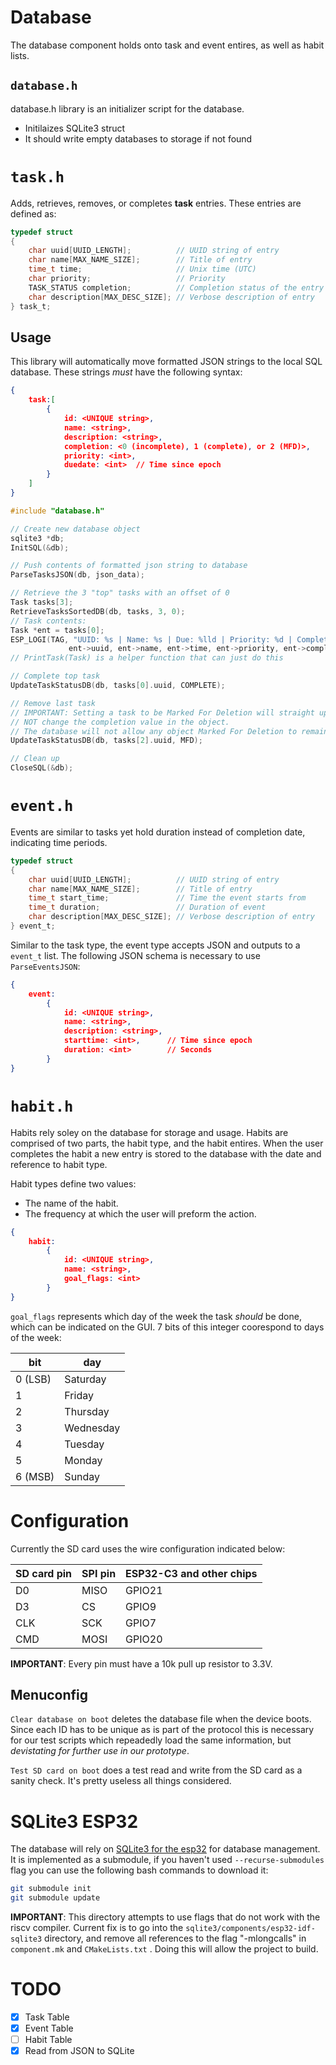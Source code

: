 # Database

The database component holds onto task and event entires, as well as habit lists.

## `database.h`

database.h library is an initializer script for the database.
- Initilaizes SQLite3 struct
- It should write empty databases to storage if not found

# `task.h`

Adds, retrieves, removes, or completes **task** entries. These entries are defined as:

```c
typedef struct
{
    char uuid[UUID_LENGTH];          // UUID string of entry
    char name[MAX_NAME_SIZE];        // Title of entry
    time_t time;                     // Unix time (UTC)
    char priority;                   // Priority
    TASK_STATUS completion;          // Completion status of the entry
    char description[MAX_DESC_SIZE]; // Verbose description of entry
} task_t;
```

## Usage

This library will automatically move formatted JSON strings to the local SQL database. These strings *must* have the following syntax:

```json
{
    task:[
        {
            id: <UNIQUE string>,
            name: <string>,
            description: <string>,
            completion: <0 (incomplete), 1 (complete), or 2 (MFD)>,
            priority: <int>,
            duedate: <int>  // Time since epoch
        }
    ]
}
```


```c
#include "database.h"

// Create new database object
sqlite3 *db;
InitSQL(&db);

// Push contents of formatted json string to database
ParseTasksJSON(db, json_data);

// Retrieve the 3 "top" tasks with an offset of 0
Task tasks[3];
RetrieveTasksSortedDB(db, tasks, 3, 0);
// Task contents:
Task *ent = tasks[0];
ESP_LOGI(TAG, "UUID: %s | Name: %s | Due: %lld | Priority: %d | Completed: %d | Description: %s",
             ent->uuid, ent->name, ent->time, ent->priority, ent->completion, ent->description);
// PrintTask(Task) is a helper function that can just do this

// Complete top task
UpdateTaskStatusDB(db, tasks[0].uuid, COMPLETE);

// Remove last task
// IMPORTANT: Setting a task to be Marked For Deletion will straight up DELETE it from the database,
// NOT change the completion value in the object.
// The database will not allow any object Marked For Deletion to remain inside it
UpdateTaskStatusDB(db, tasks[2].uuid, MFD);

// Clean up
CloseSQL(&db);
```

# `event.h`

Events are similar to tasks yet hold duration instead of completion date, indicating time periods.

```c
typedef struct
{
    char uuid[UUID_LENGTH];          // UUID string of entry
    char name[MAX_NAME_SIZE];        // Title of entry
    time_t start_time;               // Time the event starts from
    time_t duration;                 // Duration of event
    char description[MAX_DESC_SIZE]; // Verbose description of entry
} event_t;
```

Similar to the task type, the event type accepts JSON and outputs to a `event_t` list. The following JSON schema is necessary to use `ParseEventsJSON`:

```json
{
    event:
        {
            id: <UNIQUE string>,
            name: <string>,
            description: <string>,
            starttime: <int>,      // Time since epoch
            duration: <int>        // Seconds
        }
}
```

# `habit.h`

Habits rely soley on the database for storage and usage. Habits are comprised of two parts, the habit type, and the habit entires. When the user completes the habit a new entry is stored to the database with the date and reference to habit type.

Habit types define two values:
- The name of the habit.
- The frequency at which the user will preform the action.

```json
{
    habit:
        {
            id: <UNIQUE string>,
            name: <string>,
            goal_flags: <int>
        }
}
```

`goal_flags` represents which day of the week the task *should* be done, which can be indicated on the GUI. 7 bits of this integer coorespond to days of the week:

| bit     | day       |
|---------|-----------|
| 0 (LSB) | Saturday  |
| 1       | Friday    |
| 2       | Thursday  |
| 3       | Wednesday |
| 4       | Tuesday   |
| 5       | Monday    |
| 6 (MSB) | Sunday    |

# Configuration

Currently the SD card uses the wire configuration indicated below:

SD card pin | SPI pin | ESP32-C3 and other chips |
------------|---------|--------------------------|
 D0         | MISO    | GPIO21                   |
 D3         | CS      | GPIO9                    |
 CLK        | SCK     | GPIO7                    |
 CMD        | MOSI    | GPIO20                   |

**IMPORTANT**: Every pin must have a 10k pull up resistor to 3.3V.

## Menuconfig

`Clear database on boot` deletes the database file when the device boots. Since each ID has to be unique as is part of the protocol this is necessary for our test scripts which repeadedly load the same information, but *devistating for further use in our prototype*.

`Test SD card on boot` does a test read and write from the SD card as a sanity check. It's pretty useless all things considered.

# SQLite3 ESP32
The database will rely on [SQLite3 for the esp32](https://github.com/nopnop2002/esp32-idf-sqlite3) for database management. It is implemented as a submodule, if you haven't used `--recurse-submodules` flag you can use the following bash commands to download it:

```bash
git submodule init
git submodule update
```

**IMPORTANT**: This directory attempts to use flags that do not work with the riscv compiler. Current fix is to go into the `sqlite3/components/esp32-idf-sqlite3` directory, and remove all references to the flag "-mlongcalls" in `component.mk` and `CMakeLists.txt` . Doing this will allow the project to build.

# TODO
- [x] Task Table
- [x] Event Table
- [ ] Habit Table
- [x] Read from JSON to SQLite